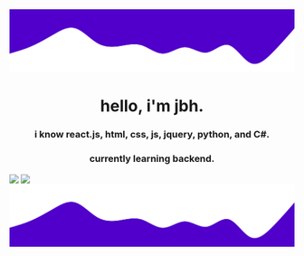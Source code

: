 <img src="wave2.svg">

<h1 align="center">hello, i'm jbh.</h1>
<p>
<h3 align="center">i know react.js, html, css, js, jquery, python, and C#. </h3>
<h3 align="center">currently learning backend.</h3>
</p>

<img align="center" src="https://github-readme-stats.vercel.app/api?username=1jbh&show_icons=true&text_color=ffffff&bg_color=5000ca&title_color=ffffff&icon_color=ffffff" />

<img align="center" src="https://github-readme-stats.vercel.app/api/top-langs/?username=1jbh&show_icons=true&text_color=ffffff&bg_color=5000ca&title_color=ffffff&icon_color=ffffff" />


<img src="wave.svg">
